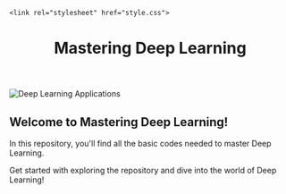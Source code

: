 <!DOCTYPE html>
<html lang="en">
<head>
    <meta charset="UTF-8">
    <meta name="viewport" content="width=device-width, initial-scale=1.0">
   
    <link rel="stylesheet" href="style.css">
</head>
<body>
    <header>
        <h1>Mastering Deep Learning</h1>
    </header>
    <main>
        <section class="image-container">
            <img src="https://www.pickl.ai/blog/wp-content/uploads/2023/06/APPLICATIONS-OF-DEEP-LEARNING.jpg" alt="Deep Learning Applications" />
        </section>
        <section class="content">
            <h2>Welcome to Mastering Deep Learning!</h2>
            <p>In this repository, you'll find all the basic codes needed to master Deep Learning.</p>
            <p>Get started with exploring the repository and dive into the world of Deep Learning!</p>
        </section>
    </main>
</body>
</html>
